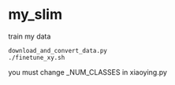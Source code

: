 # my_slim
train my data
~~~
download_and_convert_data.py
./finetune_xy.sh
~~~


you must change _NUM_CLASSES in xiaoying.py
